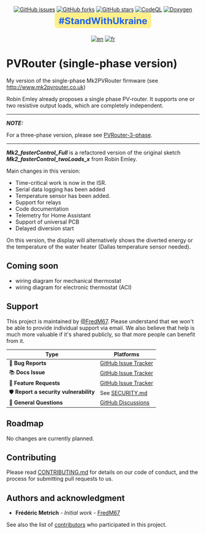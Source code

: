 <div align = center>

[![GitHub issues](https://img.shields.io/github/issues/FredM67/PVRouter-1-phase)](https://github.com/FredM67/PVRouter-1-phase/issues)
[![GitHub forks](https://img.shields.io/github/forks/FredM67/PVRouter-1-phase)](https://github.com/FredM67/PVRouter-1-phase/network)
[![GitHub stars](https://img.shields.io/github/stars/FredM67/PVRouter-1-phase)](https://github.com/FredM67/PVRouter-1-phase/stargazers)
[![CodeQL](https://github.com/FredM67/PVRouter-1-phase/actions/workflows/codeql.yml/badge.svg)](https://github.com/FredM67/PVRouter-1-phase/actions/workflows/codeql.yml)
[![Doxygen](https://github.com/FredM67/PVRouter-1-phase/actions/workflows/doxygen-gh-pages.yml/badge.svg)](https://github.com/FredM67/PVRouter-1-phase/actions/workflows/doxygen-gh-pages.yml)
<br/>
[![Stand With Ukraine](https://raw.githubusercontent.com/vshymanskyy/StandWithUkraine/main/badges/StandWithUkraine.svg)](https://stand-with-ukraine.pp.ua)
<br/>
<br/>
  [![en](https://img.shields.io/badge/lang-en-red.svg)](Readme.en.md)
  [![fr](https://img.shields.io/badge/lang-fr-blue.svg)](Readme.md)
</div>

# PVRouter (single-phase version)

My version of the single-phase Mk2PVRouter firmware (see <http://www.mk2pvrouter.co.uk>)

Robin Emley already proposes a single phase PV-router.
It supports one or two resistive output loads, which are completely independent.

---
**_NOTE:_**

For a three-phase version, please see [PVRouter-3-phase](https://github.com/FredM67/PVRouter-3-phase).

---

***Mk2_fasterControl_Full*** is a refactored version of the original sketch ***Mk2_fasterControl_twoLoads_x*** from Robin Emley.

Main changes in this version:

- Time-critical work is now in the ISR.
- Serial data logging has been added
- Temperature sensor has been added.
- Support for relays
- Code documentation
- Telemetry for Home Assistant
- Support of universal PCB
- Delayed diversion start

On this version, the display will alternatively shows the diverted energy or the temperature of the water heater (Dallas temperature sensor needed).

## Coming soon
- wiring diagram for mechanical thermostat
- wiring diagram for electronic thermostat (ACI)

## Support

This project is maintained by [@FredM67](https://github.com/FredM67). Please understand that we won't be able to provide individual support via email. We also believe that help is much more valuable if it's shared publicly, so that more people can benefit from it.

| Type                                  | Platforms                                                                     |
| ------------------------------------- | ----------------------------------------------------------------------------- |
| 🚨 **Bug Reports**                     | [GitHub Issue Tracker](https://github.com/FredM67/PVRouter-1-phase/issues)    |
| 📚 **Docs Issue**                      | [GitHub Issue Tracker](https://github.com/FredM67/PVRouter-1-phase/issues)    |
| 🎁 **Feature Requests**                | [GitHub Issue Tracker](https://github.com/FredM67/PVRouter-1-phase/issues)    |
| 🛡 **Report a security vulnerability** | See [SECURITY.md](SECURITY.md)                                                |
| 💬 **General Questions**               | [GitHub Discussions](https://github.com/FredM67/PVRouter-1-phase/discussions) |

## Roadmap

No changes are currently planned.

## Contributing

Please read [CONTRIBUTING.md](CONTRIBUTING.md) for details on our code of conduct, and the process for submitting pull requests to us.

## Authors and acknowledgment

- **Frédéric Metrich** - _Initial work_ - [FredM67](https://github.com/FredM67)

See also the list of [contributors](https://github.com/FredM67/PVRouter-1-phase/graphs/contributors) who participated in this project.
